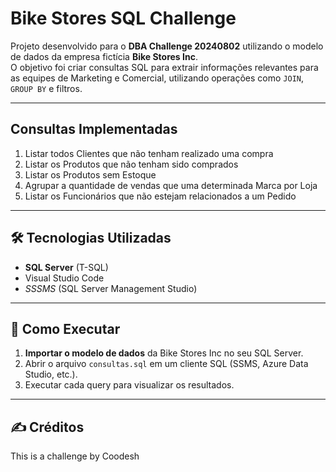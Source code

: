 # Bike Stores SQL Challenge

Projeto desenvolvido para o **DBA Challenge 20240802** utilizando o modelo de dados da empresa fictícia **Bike Stores Inc**.  
O objetivo foi criar consultas SQL para extrair informações relevantes para as equipes de Marketing e Comercial, utilizando operações como `JOIN`, `GROUP BY` e filtros.

---

## Consultas Implementadas
1. Listar todos Clientes que não tenham realizado uma compra
2. Listar os Produtos que não tenham sido comprados
3. Listar os Produtos sem Estoque
4. Agrupar a quantidade de vendas que uma determinada Marca por Loja
5. Listar os Funcionários que não estejam relacionados a um Pedido
---

## 🛠 Tecnologias Utilizadas
- **SQL Server** (T-SQL)
- Visual Studio Code
- *SSSMS* (SQL Server Management Studio)
---

## 🚀 Como Executar
1. **Importar o modelo de dados** da Bike Stores Inc no seu SQL Server.
2. Abrir o arquivo `consultas.sql` em um cliente SQL (SSMS, Azure Data Studio, etc.).
3. Executar cada query para visualizar os resultados.
---

## ✍ Créditos
This is a challenge by Coodesh
